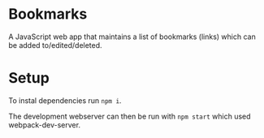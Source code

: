 # Bookmarks

A JavaScript web app that maintains a list of bookmarks (links) which can be added to/edited/deleted.

# Setup

To instal dependencies run `npm i`.

The development webserver can then be run with `npm start` which used webpack-dev-server.